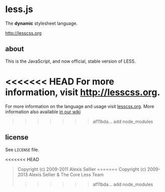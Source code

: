 less.js
=======

The **dynamic** stylesheet language.

<http://lesscss.org>

about
-----

This is the JavaScript, and now official, stable version of LESS.

<<<<<<< HEAD
For more information, visit <http://lesscss.org>.
=======
For more information on the language and usage visit [lesscss.org](http://lesscss.org). More information also available [in our wiki](https://github.com/cloudhead/less.js/wiki)
>>>>>>> af11bda... add node_modules

license
-------

See `LICENSE` file.

<<<<<<< HEAD
> Copyright (c) 2009-2011 Alexis Sellier
=======
> Copyright (c) 2009-2013 Alexis Sellier & The Core Less Team
>>>>>>> af11bda... add node_modules
